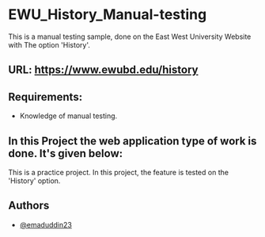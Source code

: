 
# EWU_History_Manual-testing

This is a manual testing sample, done on the East West University Website with The option 'History'.

## URL: https://www.ewubd.edu/history
## Requirements:
- Knowledge of manual testing.

## In this Project the web application type of work is done. It's given below:

This is a practice project. In this project, the feature is tested on the 'History' option.






   
## Authors

- [@emaduddin23](https://github.com/emaduddin23/emaduddin23)
